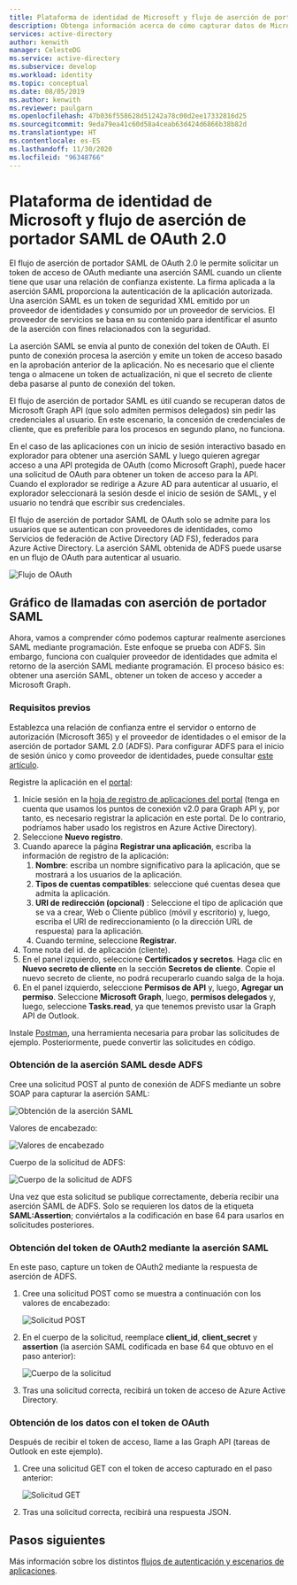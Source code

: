 ```yaml
---
title: Plataforma de identidad de Microsoft y flujo de aserción de portador SAML | Azure
description: Obtenga información acerca de cómo capturar datos de Microsoft Graph sin pedir al usuario las credenciales mediante el flujo de aserción de portador SAML.
services: active-directory
author: kenwith
manager: CelesteDG
ms.service: active-directory
ms.subservice: develop
ms.workload: identity
ms.topic: conceptual
ms.date: 08/05/2019
ms.author: kenwith
ms.reviewer: paulgarn
ms.openlocfilehash: 47b036f558628d51242a78c00d2ee17332816d25
ms.sourcegitcommit: 9eda79ea41c60d58a4ceab63d424d6866b38b82d
ms.translationtype: HT
ms.contentlocale: es-ES
ms.lasthandoff: 11/30/2020
ms.locfileid: "96348766"
---
```

# <a name="microsoft-identity-platform-and-oauth-20-saml-bearer-assertion-flow"></a>Plataforma de identidad de Microsoft y flujo de aserción de portador SAML de OAuth 2.0
El flujo de aserción de portador SAML de OAuth 2.0 le permite solicitar un token de acceso de OAuth mediante una aserción SAML cuando un cliente tiene que usar una relación de confianza existente. La firma aplicada a la aserción SAML proporciona la autenticación de la aplicación autorizada. Una aserción SAML es un token de seguridad XML emitido por un proveedor de identidades y consumido por un proveedor de servicios. El proveedor de servicios se basa en su contenido para identificar el asunto de la aserción con fines relacionados con la seguridad.

La aserción SAML se envía al punto de conexión del token de OAuth.  El punto de conexión procesa la aserción y emite un token de acceso basado en la aprobación anterior de la aplicación. No es necesario que el cliente tenga o almacene un token de actualización, ni que el secreto de cliente deba pasarse al punto de conexión del token.

El flujo de aserción de portador SAML es útil cuando se recuperan datos de Microsoft Graph API (que solo admiten permisos delegados) sin pedir las credenciales al usuario. En este escenario, la concesión de credenciales de cliente, que es preferible para los procesos en segundo plano, no funciona.

En el caso de las aplicaciones con un inicio de sesión interactivo basado en explorador para obtener una aserción SAML y luego quieren agregar acceso a una API protegida de OAuth (como Microsoft Graph), puede hacer una solicitud de OAuth para obtener un token de acceso para la API. Cuando el explorador se redirige a Azure AD para autenticar al usuario, el explorador seleccionará la sesión desde el inicio de sesión de SAML, y el usuario no tendrá que escribir sus credenciales.

El flujo de aserción de portador SAML de OAuth solo se admite para los usuarios que se autentican con proveedores de identidades, como Servicios de federación de Active Directory (AD FS), federados para Azure Active Directory.  La aserción SAML obtenida de ADFS puede usarse en un flujo de OAuth para autenticar al usuario.

![Flujo de OAuth](./media/v2-saml-bearer-assertion/1.png)

## <a name="call-graph-using-saml-bearer-assertion"></a>Gráfico de llamadas con aserción de portador SAML
Ahora, vamos a comprender cómo podemos capturar realmente aserciones SAML mediante programación. Este enfoque se prueba con ADFS. Sin embargo, funciona con cualquier proveedor de identidades que admita el retorno de la aserción SAML mediante programación. El proceso básico es: obtener una aserción SAML, obtener un token de acceso y acceder a Microsoft Graph.

### <a name="prerequisites"></a>Requisitos previos

Establezca una relación de confianza entre el servidor o entorno de autorización (Microsoft 365) y el proveedor de identidades o el emisor de la aserción de portador SAML 2.0 (ADFS). Para configurar ADFS para el inicio de sesión único y como proveedor de identidades, puede consultar [este artículo](/archive/blogs/canitpro/step-by-step-setting-up-ad-fs-and-enabling-single-sign-on-to-office-365).

Registre la aplicación en el [portal](https://ms.portal.azure.com/#blade/Microsoft_AAD_RegisteredApps/ApplicationsListBlade):
1. Inicie sesión en la [hoja de registro de aplicaciones del portal](https://ms.portal.azure.com/#blade/Microsoft_AAD_RegisteredApps/ApplicationsListBlade) (tenga en cuenta que usamos los puntos de conexión v2.0 para Graph API y, por tanto, es necesario registrar la aplicación en este portal. De lo contrario, podríamos haber usado los registros en Azure Active Directory). 
1. Seleccione **Nuevo registro**.
1. Cuando aparece la página **Registrar una aplicación**, escriba la información de registro de la aplicación: 
    1. **Nombre**: escriba un nombre significativo para la aplicación, que se mostrará a los usuarios de la aplicación.
    1. **Tipos de cuentas compatibles**: seleccione qué cuentas desea que admita la aplicación.
    1. **URI de redirección (opcional)** : Seleccione el tipo de aplicación que se va a crear, Web o Cliente público (móvil y escritorio) y, luego, escriba el URI de redireccionamiento (o la dirección URL de respuesta) para la aplicación.
    1. Cuando termine, seleccione **Registrar**.
1. Tome nota del id. de aplicación (cliente).
1. En el panel izquierdo, seleccione **Certificados y secretos**. Haga clic en **Nuevo secreto de cliente** en la sección **Secretos de cliente**. Copie el nuevo secreto de cliente, no podrá recuperarlo cuando salga de la hoja.
1. En el panel izquierdo, seleccione **Permisos de API** y, luego, **Agregar un permiso**. Seleccione **Microsoft Graph**, luego, **permisos delegados** y, luego, seleccione **Tasks.read**, ya que tenemos previsto usar la Graph API de Outlook. 

Instale [Postman](https://www.getpostman.com/), una herramienta necesaria para probar las solicitudes de ejemplo.  Posteriormente, puede convertir las solicitudes en código.

### <a name="get-the-saml-assertion-from-adfs"></a>Obtención de la aserción SAML desde ADFS
Cree una solicitud POST al punto de conexión de ADFS mediante un sobre SOAP para capturar la aserción SAML:

![Obtención de la aserción SAML](./media/v2-saml-bearer-assertion/2.png)

Valores de encabezado:

![Valores de encabezado](./media/v2-saml-bearer-assertion/3.png)

Cuerpo de la solicitud de ADFS:

![Cuerpo de la solicitud de ADFS](./media/v2-saml-bearer-assertion/4.png)

Una vez que esta solicitud se publique correctamente, debería recibir una aserción SAML de ADFS. Solo se requieren los datos de la etiqueta **SAML:Assertion**; conviértalos a la codificación en base 64 para usarlos en solicitudes posteriores.

### <a name="get-the-oauth2-token-using-the-saml-assertion"></a>Obtención del token de OAuth2 mediante la aserción SAML 
En este paso, capture un token de OAuth2 mediante la respuesta de aserción de ADFS.

1. Cree una solicitud POST como se muestra a continuación con los valores de encabezado:

    ![Solicitud POST](./media/v2-saml-bearer-assertion/5.png)
1. En el cuerpo de la solicitud, reemplace **client_id**, **client_secret** y **assertion** (la aserción SAML codificada en base 64 que obtuvo en el paso anterior):

    ![Cuerpo de la solicitud](./media/v2-saml-bearer-assertion/6.png)
1. Tras una solicitud correcta, recibirá un token de acceso de Azure Active Directory.

### <a name="get-the-data-with-the-oauth-token"></a>Obtención de los datos con el token de OAuth

Después de recibir el token de acceso, llame a las Graph API (tareas de Outlook en este ejemplo). 

1. Cree una solicitud GET con el token de acceso capturado en el paso anterior:

    ![Solicitud GET](./media/v2-saml-bearer-assertion/7.png)

1. Tras una solicitud correcta, recibirá una respuesta JSON.

## <a name="next-steps"></a>Pasos siguientes

Más información sobre los distintos [flujos de autenticación y escenarios de aplicaciones](authentication-flows-app-scenarios.md).
